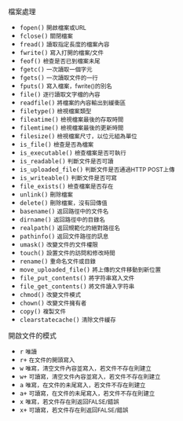 檔案處理
- `fopen()` <small>開啟檔案或URL</small>
- `fclose()` <small>關閉檔案</small>
- `fread()` <small>讀取指定長度的檔案內容</small>
- `fwrite()` <small>寫入打開的檔案/文件</small>
- `feof()` <small>檢查是否已到檔案未尾</small>
- `fgetc()` <small>一次讀取一個字元</small>
- `fgets()` <small>一次讀取文件的一行</small>
- `fputs()` <small>寫入檔案，fwrite()的別名</small>
- `file()` <small>逐行讀取文字檔的內容</small>
- `readfile()` <small>將檔案的內容輸出到緩衝區</small>
- `filetype()` <small>檢視檔案類型</small>
- `fileatime()` <small>檢視檔案最後的存取時間</small>
- `filemtime()` <small>檢視檔案最後的更新時間</small>
- `filesize()` <small>檢視檔案尺寸，以位元組為單位</small>
- `is_file()` <small>檢查是否為檔案</small>
- `is_executable()` <small>檢查檔案是否可執行</small>
- `is_readable()` <small>判斷文件是否可讀</small>
- `is_uploaded_file()` <small>判斷文件是否通過HTTP POST上傳</small>
- `is_writeable()` <small>判斷文件是否可寫</small>
- `file_exists()` <small>檢查檔案是否存在</small>
- `unlink()` <small>刪除檔案</small>
- `delete()` <small>刪除檔案，沒有回傳值</small>
- `basename()` <small>返回路徑中的文件名</small>
- `dirname()` <small>返回路徑中的目錄名</small>
- `realpath()` <small>返回規範化的絕對路徑名</small>
- `pathinfo()` <small>返回文件路徑的訊息</small>
- `umask()` <small>改變文件的文件權限</small>
- `touch()` <small>設置文件的訪問和修改時間</small>
- `rename()` <small>重命名文件或目錄</small>
- `move_uploaded_file()` <small>將上傳的文件移動到新位置</small>
- `file_put_contents()` <small>將字符串寫入文件</small>
- `file_get_contents()` <small>將文件讀入字符串</small>
- `chmod()` <small>改變文件模式</small>
- `chown()` <small>改變文件擁有者</small>
- `copy()` <small>複製文件</small>
- `clearstatecache()` <small>清除文件緩存</small>

開啟文件的模式
- `r` <small>唯讀</small>
- `r+` <small>在文件的開頭寫入</small>
- `w` <small>唯寫，清空文件內容並寫入，若文件不存在則建立</small>
- `w+` <small>可讀寫，清空文件內容並寫入，若文件不存在則建立</small>
- `a` <small>唯寫，在文件的未尾寫入，若文件不存在則建立</small>
- `a+` <small>可讀寫，在文件的未尾寫入，若文件不存在則建立</small>
- `x` <small>唯寫，若文件存在則返回FALSE/錯誤</small>
- `x+` <small>可讀寫，若文件存在則返回FALSE/錯誤</small>
